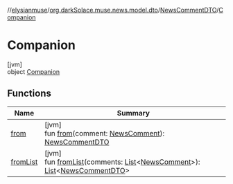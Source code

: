//[elysianmuse](../../../../index.md)/[org.darkSolace.muse.news.model.dto](../../index.md)/[NewsCommentDTO](../index.md)/[Companion](index.md)

# Companion

[jvm]\
object [Companion](index.md)

## Functions

| Name | Summary |
|---|---|
| [from](from.md) | [jvm]<br>fun [from](from.md)(comment: [NewsComment](../../../org.darkSolace.muse.news.model/-news-comment/index.md)): [NewsCommentDTO](../index.md) |
| [fromList](from-list.md) | [jvm]<br>fun [fromList](from-list.md)(comments: [List](https://kotlinlang.org/api/latest/jvm/stdlib/kotlin.collections/-list/index.html)&lt;[NewsComment](../../../org.darkSolace.muse.news.model/-news-comment/index.md)&gt;): [List](https://kotlinlang.org/api/latest/jvm/stdlib/kotlin.collections/-list/index.html)&lt;[NewsCommentDTO](../index.md)&gt; |
